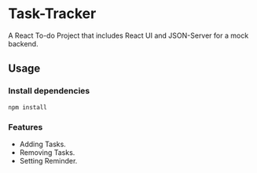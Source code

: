 # Task-Tracker
A React To-do Project that includes React UI and JSON-Server for a mock backend.


## Usage

### Install dependencies
```
npm install
```

### Features

* Adding Tasks.
* Removing Tasks.
* Setting Reminder.
